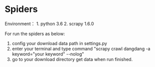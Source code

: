 # Spiders

Environment：
    1. python 3.6
    2. scrapy 1.6.0

For run the spiders as below:
  1. config your download data path in settings.py
  2. enter your terminal and type command "scrapy crawl dangdang -a keyword="your keyword" --nolog"
  3. go to your download directory get data when run finished.